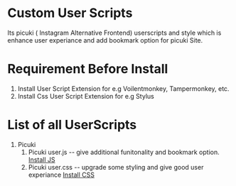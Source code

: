 # Custom User Scripts 
Its picuki ( Instagram Alternative Frontend)  userscripts and style which is enhance user experiance and add bookmark option for picuki Site.

# Requirement Before Install
1. Install User Script Extension for e.g Voilentmonkey, Tampermonkey, etc.
2. Install Css User Script Extension for e.g Stylus 

# List of all UserScripts
1. Picuki
   1.  Picuki user.js -- give additional funitonality and bookmark option. <a href="https://github.com/Sumit0-0/picuki_script/raw/main/pickui.user.js" target="_blank">Install JS</a>
   2. Picuki user.css -- upgrade some styling and give good user experiance <a href="https://github.com/Sumit0-0/picuki_script/raw/main/picuki.user.css" target="_blank">Install CSS</a>

